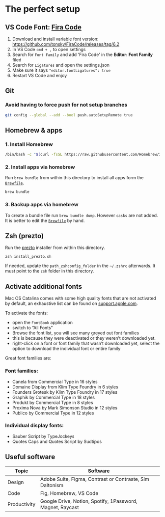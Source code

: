# The perfect setup

## VS Code Font: [Fira Code](https://github.com/tonsky/FiraCode)
1. Download and install variable font version: https://github.com/tonsky/FiraCode/releases/tag/6.2
2. In VS Code `cmd + ,` to open settings
3. Search for `Font Family` and add 'Fira Code' in the **Editor: Font Family** filed
4. Search for `Ligatures` and open the settings.json
5. Make sure it says `"editor.fontLigatures": true`
6. Restart VS Code and enjoy
## Git
### Avoid having to force push for not setup branches
```sh
git config --global --add --bool push.autoSetupRemote true
```
## Homebrew & apps
### 1. Install Homebrew
```sh
/bin/bash -c "$(curl -fsSL https://raw.githubusercontent.com/Homebrew/install/master/install.sh)"
```
### 2. Install apps via homebrew
Run `brew bundle` from within this directory to install all apps form the [`Brewfile`](./Brewfile).

```sh
brew bundle
```

### 3. Backup apps via homebrew
To create a bundle file run `brew bundle dump`. However `casks` are not added. It is better to edit the [`Brewfile`](./Brewfile) by hand.

## Zsh (prezto)
Run the [prezto](https://github.com/sorin-ionescu/prezto) installer from within this directory.

```shell
zsh install_prezto.sh
```
If needed, update the `path_zshconfig_folder` in the `~/.zshrc` afterwards. It must point to the `zsh` folder in this directory.

## Activate additional fonts
Mac OS Catalina comes with some high quality fonts that are not activated by default, an exhaustive list can be found on [support.apple.com](https://support.apple.com/en-us/HT210192). 

To activate the fonts:
- open the `FontBook` application
- switch to “All Fonts”
- Browse the font list, you will see many greyed out font families
- this is because they were deactivated or they weren’t downloaded yet. 
- right-click on a font or font family that wasn’t downloaded yet, select the  option to download the individual font or entire family

Great font families are:

### Font families:
- Canela from Commercial Type in 16 styles
- Domaine Display from Klim Type Foundry in 6 styles
- Founders Grotesk by Klim Type Foundry in 17 styles
- Graphik by Commercial Type in 18 styles
- Produkt by Commercial Type in 8 styles
- Proxima Nova by Mark Simonson Studio in 12 styles
- Publico by Commercial Type in 12 styles

### Individual display fonts:
- Sauber Script by TypeJockeys
- Quotes Caps and Quotes Script by Sudtipos

## Useful software
| Topic | Software |
| --- | --- |
| Design | Adobe Suite, Figma, Contrast or Contraste, Sim Daltonism | 
| Code | Fig, Homebrew, VS Code |
| Productivity | Google Drive, Notion, Spotify, 1Password, Magnet, Raycast |
